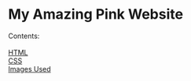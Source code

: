 My Amazing Pink Website<br/>
=============

Contents:<br/><br/>
[HTML](https://github.com/DeveloperADJ/DeveloperADJ.github.io/blob/master/index.html)<br/>
[CSS](https://github.com/DeveloperADJ/DeveloperADJ.github.io/blob/master/style.css)<br/>
[Images Used](https://github.com/DeveloperADJ/DeveloperADJ.github.io/tree/master/Media)<br/>

